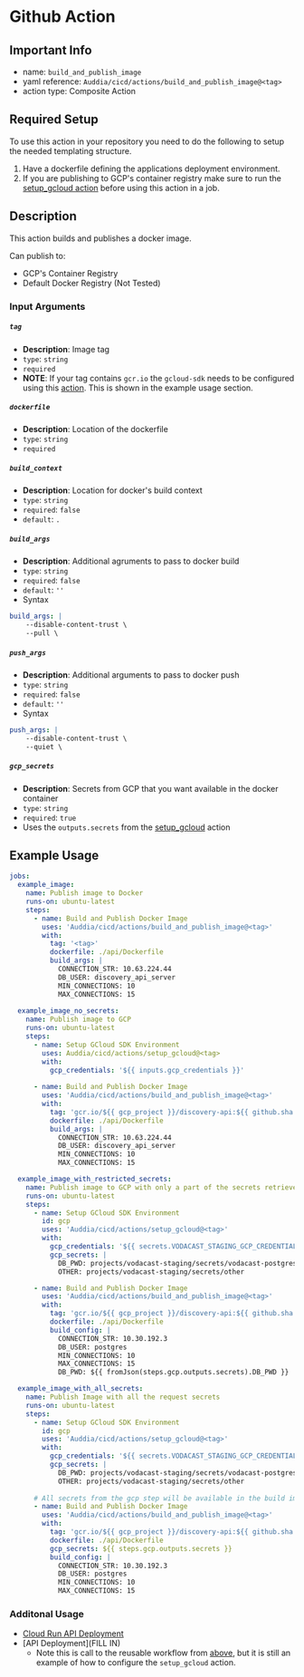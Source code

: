 # Github Action

## Important Info
* name: `build_and_publish_image`
* yaml reference: `Auddia/cicd/actions/build_and_publish_image@<tag>`
* action type: Composite Action

## Required Setup
To use this action in your repository you need to do the following to setup the needed templating structure.

1. Have a dockerfile defining the applications deployment environment.
2. If you are publishing to GCP's container registry make sure to run the [setup_gcloud action](../setup_gcloud/README.md) before using this action in a job.

## Description
This action builds and publishes a docker image.

Can publish to:
* GCP's Container Registry
* Default Docker Registry (Not Tested)

### Input Arguments

##### `tag`
* **Description**: Image tag
* `type`: `string`
* `required`
* **NOTE**: If your tag contains `gcr.io` the `gcloud-sdk` needs to be configured using this [action](../setup_gcloud/README.md). This is shown in the example usage section.

##### `dockerfile`
* **Description**: Location of the dockerfile
* `type`: `string`
* `required`

##### `build_context`
* **Description**: Location for docker's build context
* `type`: `string`
* `required`: `false`
* `default`: `.`

##### `build_args`
* **Description**: Additional agruments to pass to docker build
* `type`: `string`
* `required`: `false`
* `default`: `''`
* Syntax
```yaml
build_args: |
    --disable-content-trust \
    --pull \
```

##### `push_args`
* **Description**: Additional arguments to pass to docker push
* `type`: `string`
* `required`: `false`
* `default`: `''`
* Syntax
```yaml
push_args: |
    --disable-content-trust \
    --quiet \
```

##### `gcp_secrets`
* **Description**: Secrets from GCP that you want available in the docker container
* `type`: `string`
* `required`: `true`
* Uses the `outputs.secrets` from the [setup_gcloud](../setup_gcloud/README.md) action

## Example Usage

```yaml
jobs:
  example_image:
    name: Publish image to Docker
    runs-on: ubuntu-latest
    steps:  
      - name: Build and Publish Docker Image
        uses: 'Auddia/cicd/actions/build_and_publish_image@<tag>'
        with:
          tag: '<tag>'
          dockerfile: ./api/Dockerfile
          build_args: |
            CONNECTION_STR: 10.63.224.44
            DB_USER: discovery_api_server
            MIN_CONNECTIONS: 10
            MAX_CONNECTIONS: 15
  
  example_image_no_secrets:
    name: Publish image to GCP
    runs-on: ubuntu-latest
    steps:
      - name: Setup GCloud SDK Environment
        uses: Auddia/cicd/actions/setup_gcloud@<tag>
        with:
          gcp_credentials: '${{ inputs.gcp_credentials }}'
    
      - name: Build and Publish Docker Image
        uses: 'Auddia/cicd/actions/build_and_publish_image@<tag>'
        with:
          tag: 'gcr.io/${{ gcp_project }}/discovery-api:${{ github.sha }}'
          dockerfile: ./api/Dockerfile
          build_args: |
            CONNECTION_STR: 10.63.224.44
            DB_USER: discovery_api_server
            MIN_CONNECTIONS: 10
            MAX_CONNECTIONS: 15

  example_image_with_restricted_secrets:
    name: Publish image to GCP with only a part of the secrets retrieved
    runs-on: ubuntu-latest
    steps:
      - name: Setup GCloud SDK Environment
        id: gcp
        uses: 'Auddia/cicd/actions/setup_gcloud@<tag>'
        with:
          gcp_credentials: '${{ secrets.VODACAST_STAGING_GCP_CREDENTIALS }}'
          gcp_secrets: |
            DB_PWD: projects/vodacast-staging/secrets/vodacast-postgres-password
            OTHER: projects/vodacast-staging/secrets/other

      - name: Build and Publish Docker Image
        uses: 'Auddia/cicd/actions/build_and_publish_image@<tag>'
        with:
          tag: 'gcr.io/${{ gcp_project }}/discovery-api:${{ github.sha }}'
          dockerfile: ./api/Dockerfile
          build_config: |
            CONNECTION_STR: 10.30.192.3
            DB_USER: postgres
            MIN_CONNECTIONS: 10
            MAX_CONNECTIONS: 15
            DB_PWD: ${{ fromJson(steps.gcp.outputs.secrets).DB_PWD }}

  example_image_with_all_secrets:
    name: Publish Image with all the request secrets
    runs-on: ubuntu-latest
    steps:
      - name: Setup GCloud SDK Environment
        id: gcp
        uses: 'Auddia/cicd/actions/setup_gcloud@<tag>'
        with:
          gcp_credentials: '${{ secrets.VODACAST_STAGING_GCP_CREDENTIALS }}'
          gcp_secrets: |
            DB_PWD: projects/vodacast-staging/secrets/vodacast-postgres-password
            OTHER: projects/vodacast-staging/secrets/other
            
      # All secrets from the gcp step will be available in the build image as --build-args
      - name: Build and Publish Docker Image
        uses: 'Auddia/cicd/actions/build_and_publish_image@<tag>'
        with:
          tag: 'gcr.io/${{ gcp_project }}/discovery-api:${{ github.sha }}'
          dockerfile: ./api/Dockerfile
          gcp_secrets: ${{ steps.gcp.outputs.secrets }}
          build_config: |
            CONNECTION_STR: 10.30.192.3
            DB_USER: postgres
            MIN_CONNECTIONS: 10
            MAX_CONNECTIONS: 15
```

### Additonal Usage
* [Cloud Run API Deployment](../../.github/workflows/cloud_run_api_deployment.yml)
* [API Deployment](FILL IN)
  * Note this is call to the reusable workflow from [above](../../.github/workflows/cloud_run_api_deployment.yml), but it is still an example of how to configure the `setup_gcloud` action. 